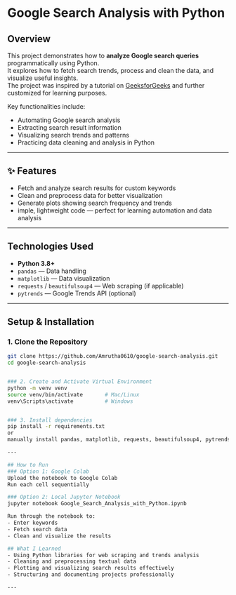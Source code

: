 # Google Search Analysis with Python

## Overview
This project demonstrates how to **analyze Google search queries** programmatically using Python.  
It explores how to fetch search trends, process and clean the data, and visualize useful insights.  
The project was inspired by a tutorial on [GeeksforGeeks](https://www.geeksforgeeks.org/) and further customized for learning purposes.

Key functionalities include:
- Automating Google search analysis
- Extracting search result information
- Visualizing search trends and patterns
- Practicing data cleaning and analysis in Python

---

## ✨ Features
- Fetch and analyze search results for custom keywords  
- Clean and preprocess data for better visualization  
- Generate plots showing search frequency and trends  
- imple, lightweight code — perfect for learning automation and data analysis

---

## Technologies Used
- **Python 3.8+**
- `pandas` — Data handling  
- `matplotlib` — Data visualization  
- `requests` / `beautifulsoup4` — Web scraping (if applicable)  
- `pytrends` — Google Trends API (optional)

---

## Setup & Installation

### 1. Clone the Repository
``` bash
git clone https://github.com/Amrutha0610/google-search-analysis.git
cd google-search-analysis


### 2. Create and Activate Virtual Environment
python -m venv venv
source venv/bin/activate       # Mac/Linux
venv\Scripts\activate          # Windows


### 3. Install dependencies
pip install -r requirements.txt
or 
manually install pandas, matplotlib, requests, beautifulsoup4, pytrends

---

## How to Run
### Option 1: Google Colab
Upload the notebook to Google Colab
Run each cell sequentially

### Option 2: Local Jupyter Notebook
jupyter notebook Google_Search_Analysis_with_Python.ipynb

Run through the notebook to:
- Enter keywords
- Fetch search data
- Clean and visualize the results

## What I Learned
- Using Python libraries for web scraping and trends analysis
- Cleaning and preprocessing textual data
- Plotting and visualizing search results effectively
- Structuring and documenting projects professionally

---
